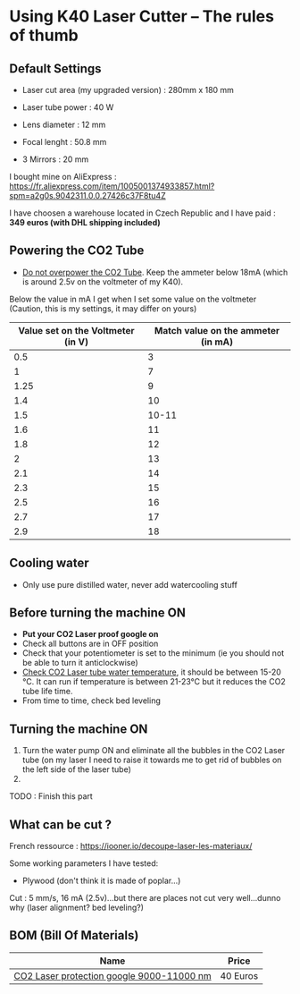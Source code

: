 # Using K40 Laser Cutter – The rules of thumb

## Default Settings

* Laser cut area (my upgraded version) : 280mm x 180 mm

* Laser tube power : 40 W

* Lens diameter : 12 mm

* Focal lenght : 50.8 mm

* 3 Mirrors : 20 mm

I bought mine on AliExpress : <https://fr.aliexpress.com/item/1005001374933857.html?spm=a2g0s.9042311.0.0.27426c37F8tu4Z>

I have choosen a warehouse located in Czech Republic and I have paid : __349 euros (with DHL shipping included)__

## Powering the CO2 Tube

* [Do not overpower the CO2 Tube](https://k40.se/k40-laser-troubleshooting/dead-lasertube/). Keep the ammeter below 18mA (which is around 2.5v on the voltmeter of my K40).

Below the value in mA I get when I set some value on the voltmeter (Caution, this is my settings, it may differ on yours) 

| Value set on the Voltmeter (in V) | Match value on the ammeter (in mA) |
|-----------------------------------|------------------------------------|
| 0.5                               | 3                                  |
| 1                                 | 7                                  |
| 1.25                              | 9                                  |
| 1.4                               | 10                                 |
| 1.5                               | 10-11                              |
| 1.6                               | 11                                 |
| 1.8                               | 12                                 |
| 2                                 | 13                                 |
| 2.1                               | 14                                 |
| 2.3                               | 15                                 |
| 2.5                               | 16                                 |
| 2.7                               | 17                                 |
| 2.9                               | 18                                 |

## Cooling water

* Only use pure distilled water, never add watercooling stuff

## Before turning the machine ON

* __Put your CO2 Laser proof google on__
* Check all buttons are in OFF position
* Check that your potentiometer is set to the minimum (ie you should not be able to turn it anticlockwise)
* [Check CO2 Laser tube water temperature](https://k40.se/k40-laser-troubleshooting/dead-lasertube/), it should be between 15-20 °C. It can run if temperature is between 21-23°C but it reduces the CO2 tube life time.
* From time to time, check bed leveling

## Turning the machine ON

1.	Turn the water pump ON and eliminate all the bubbles in the CO2 Laser tube (on my laser I need to raise it towards me to get rid of bubbles on the left side of the laser tube)
2. 

TODO : Finish this part

## What can be cut ?

French ressource : <https://iooner.io/decoupe-laser-les-materiaux/>

Some working parameters I have tested:

* Plywood (don't think it is made of poplar...)

Cut : 5 mm/s, 16 mA (2.5v)...but there are places not cut very well...dunno why (laser alignment? bed leveling?)

## BOM (Bill Of Materials)

|                    Name                    |   Price  |
|:------------------------------------------:|:--------:|
| [CO2 Laser protection google  9000-11000 nm](https://www.amazon.fr/gp/product/B07JCSH4HC/ref=ppx_yo_dt_b_asin_title_o02_s00?ie=UTF8&psc=1) | 40 Euros |

